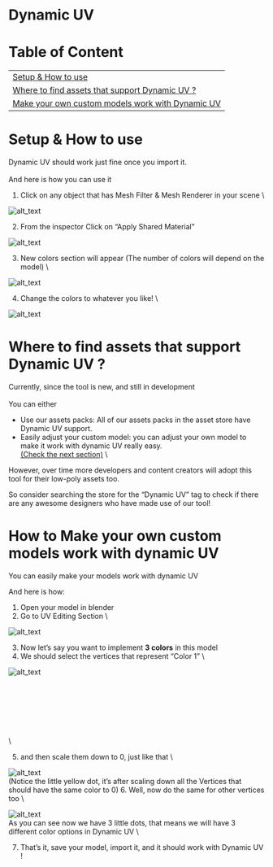 # Dynamic UV


# Table of Content


<table>
  <tr>
   <td><a href="#heading=h.2mcvygr6kyjq">Setup & How to use</a>
   </td>
  </tr>
  <tr>
   <td><a href="#heading=h.f9q27c8hv0fk">Where to find assets that support Dynamic UV ?</a>
   </td>
  </tr>
  <tr>
   <td><a href="#heading=h.djnotzu7hxdv">Make your own custom models work with Dynamic UV</a>
   </td>
  </tr>
</table>



# Setup & How to use

Dynamic UV should work just fine once you import it. \
 \
And here is how you can use it 



1. Click on any object that has Mesh Filter & Mesh Renderer in your scene  \


![alt_text](https://drive.google.com/uc?export=view&id=1NJL9LQh1uHirLaqtQ7lF9Vd8lspJnuEd)

2. From the inspector Click on “Apply Shared Material” 

![alt_text](https://drive.google.com/uc?export=view&id=12DIe_qnviLumALGzDSs0M9bMotTWrE4j)


3. New colors section will appear (The number of colors will depend on the model) \

![alt_text](https://drive.google.com/uc?export=view&id=12DIe_qnviLumALGzDSs0M9bMotTWrE4j)

4. Change the colors to whatever you like!  \

![alt_text](https://drive.google.com/uc?export=view&id=1ijs5U1ZPtiU0bk-7b8ecESOzKn4HMBmm)


# Where to find assets that support Dynamic UV ?

Currently, since the tool is new, and still in development \
 \
You can either 



* Use our assets packs: All of our assets packs in the asset store have Dynamic UV support.
* Easily adjust your custom model: you can adjust your own model to make it work with dynamic UV really easy. \
[(Check the next section)](#heading=h.djnotzu7hxdv) \


However, over time more developers and content creators will adopt this tool for their low-poly assets too.

So consider searching the store for the “Dynamic UV” tag to check if there are any awesome designers who have made use of our tool!


# How to Make your own custom models work with dynamic UV 

You can easily make your models work with dynamic UV

And here is how:



1. Open your model in blender
2. Go to UV Editing Section \

![alt_text](https://drive.google.com/uc?export=view&id=1_0KiDnJMgTnefS6b_wMX-ldo9YHhMSq5)

3. Now let’s say you want to implement **3 colors** in this model
4. We should select the vertices that represent “Color 1” \

![alt_text](https://drive.google.com/uc?export=view&id=1MYZTDhzI6iCUCHMPLvH7DzLbDoKjYzOi)
\
 \
 \
 \
 \
 \
 \
 \
 \

5. and then scale them down to 0, just like that  \

![alt_text](https://drive.google.com/uc?export=view&id=1WkCLN0u20SpdOoZKp28wNuEpKopBZFfN)
\
(Notice the little yellow dot, it’s after scaling down all the Vertices that should have the same color to 0)
6. Well, now do the same for other vertices too \

![alt_text](https://drive.google.com/uc?export=view&id=1d-XEYBm20Gwg9aKIZyKyEFIrEIQJa5sx)
\
As you can see now we have 3 little dots, that means we will have 3 different color options in Dynamic UV \

7. That’s it, save your model, import it, and it should work with Dynamic UV !
